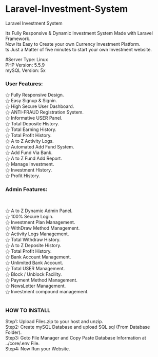 # Laravel-Investment-System
Laravel Investment System

Its Fully Responsive & Dynamic Investment System Made with Laravel Framework. <br>
Now Its Easy to Create your own Currency Investment Platform. <br>
ts Just a Matter of five minutes to start your own Investment website. <br>

#Server Type: Linux<br>
PHP Version: 5.5.9<br>
mySQL Version: 5x<br>

<h3>User Features:</h3>

⚝ Fully Responsive Design.<br>
⚝ Easy Signup & Signin.<br>
⚝ High Secure User Dashboard.<br>
⚝ ANTI-FRAUD Registration System.<br>
⚝ Informative USER Panel.<br>
⚝ Total Deposite History.<br>
⚝ Total Earning History.<br>
⚝ Total Profit History.<br>
⚝ A to Z Activity Logs.<br>
⚝ Automated Add Fund System.<br>
⚝ Add Fund Via Bank.<br>
⚝ A to Z Fund Add Report.<br>
⚝ Manage Investment.<br>
⚝ Investment History.<br>
⚝ Profit History.<br>



<h3>Admin Features:</h3><br>

⚝ A to Z Dynamic Admin Panel.<br>
⚝ 100% Secure Login.<br>
⚝ Investment Plan Management.<br>
⚝ WithDraw Method Management.<br>
⚝ Activity Logs Management.<br>
⚝ Total Withdraw History.<br>
⚝ A to Z Deposite History.<br>
⚝ Total Profit History.<br>
⚝ Bank Account Management.<br>
⚝ Unlimited Bank Account.<br>
⚝ Total USER Management.<br>
⚝ Block / Unblock Facility.<br>
⚝ Payment Method Management.<br>
⚝ NewsLetter Management.<br>
⚝ Investment compound management.<br>

# <h3>HOW TO INSTALL</h3>
Step1: Upload Files.zip to your host and unzip.<br>
Step2: Create mySQL Database and upload SQL.sql (From Database Folder).<br>
Step3: Goto File Manager and Copy Paste Database Information at ../core/.env File.<br>
Step4: Now Run your Website.<br>
